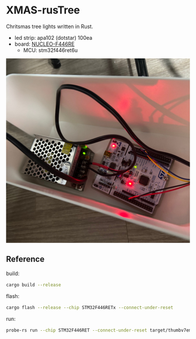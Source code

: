 # XMAS-rusTree

Chritsmas tree lights written in Rust.

- led strip: apa102 (dotstar) 100ea
- board: [NUCLEO-F446RE](https://www.st.com/en/evaluation-tools/nucleo-f446re.html)
  - MCU: stm32f446ret6u

![board](_image/xmas-rustree_board.jpg)

## Reference

build:
```sh
cargo build --release
```

flash:
```sh
cargo flash --release --chip STM32F446RETx --connect-under-reset
```

run:
```sh
probe-rs run --chip STM32F446RET --connect-under-reset target/thumbv7em-none-eabihf/release/xmas-rustree
```